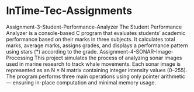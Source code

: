 # InTime-Tec-Assignments
Assignment-3-Student-Performance-Analyzer
The Student Performance Analyzer is a console-based C program that evaluates students’ academic performance based on their marks in three subjects.
It calculates total marks, average marks, assigns grades, and displays a performance pattern using stars (*) according to the grade.
Assignment-4-SONAR-Image-Processing
This project simulates the process of analyzing sonar images used in marine research to track whale movements.
Each sonar image is represented as an N × N matrix containing integer intensity values (0–255).
The program performs three main operations using only pointer arithmetic — ensuring in-place computation and minimal memory usage. 

